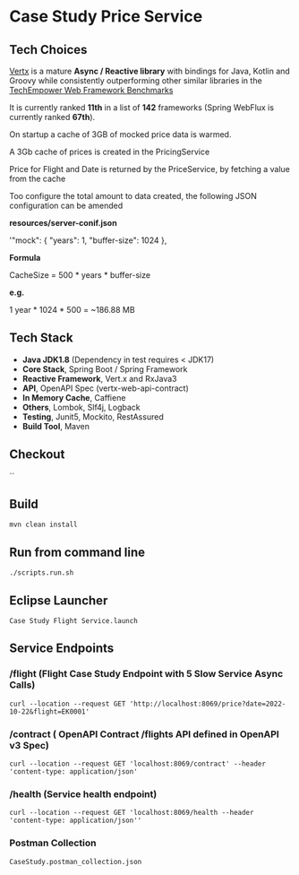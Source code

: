 # Case Study Price Service

## Tech Choices

[Vertx][1] is a mature **Async / Reactive library** with bindings for Java, Kotlin and Groovy
while consistently outperforming other similar libraries in the [TechEmpower Web Framework Benchmarks][2]

It is currently ranked **11th** in a list of **142** frameworks (Spring WebFlux is currently ranked **67th**).

[1]: https://vertx.io "Title"
[2]: https://www.techempower.com/benchmarks/#section=data-r21&test=composite "Title"


On startup a cache of 3GB of mocked price data is warmed.

A 3Gb cache of prices is created in the PricingService

Price for Flight and Date is returned by the PriceService, by fetching a value from the cache

Too configure the total amount to data created, the following JSON configuration can be amended

**resources/server-conif.json**

'"mock": {
		"years": 1,
		"buffer-size": 1024
	},

**Formula**

CacheSize = 500 * years * buffer-size

**e.g.**

1 year * 1024 * 500 = ~186.88 MB

## Tech Stack

- **Java JDK1.8** (Dependency in test requires < JDK17)
- **Core Stack**, Spring Boot / Spring Framework
- **Reactive Framework**, Vert.x and RxJava3
- **API**, OpenAPI Spec (vertx-web-api-contract)
- **In Memory Cache**, Caffiene
- **Others**, Lombok, Slf4j, Logback
- **Testing**, Junit5, Mockito, RestAssured
- **Build Tool**, Maven

## Checkout

``

## Build

`mvn clean install`

## Run from command line

`./scripts.run.sh`

## Eclipse Launcher

`Case Study Flight Service.launch`

## Service Endpoints

### /flight (Flight Case Study Endpoint with 5 Slow Service Async Calls)

`curl --location --request GET 'http://localhost:8069/price?date=2022-10-22&flight=EK0001'`

### /contract ( OpenAPI Contract /flights API defined in OpenAPI v3 Spec)

`curl --location --request GET 'localhost:8069/contract' --header 'content-type: application/json'`

### /health (Service health endpoint)

`curl --location --request GET 'localhost:8069/health --header 'content-type: application/json''`

### Postman Collection

`CaseStudy.postman_collection.json`

